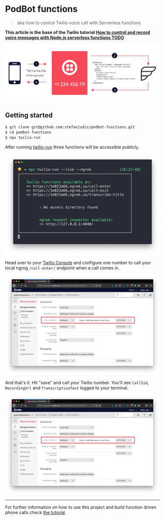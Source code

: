 # PodBot functions

> aka how to control Twilio voice call with Serverless functions

**This article is the base of the Twilio tutorial [How to control and record voice messages with Node.js serverless functions TODO](...)**

![TwiML flow for Twilio voice calls](./media/flow.jpg)

## Getting started

```bash
$ git clone git@github.com:stefanjudis/podbot-functions.git
$ cd podbot-functions
$ npx twilio-run
```

After running [twilio-run](https://www.npmjs.com/package/twilio-run) three functions will be accessible publicly.

![Accessible function endpoints in the terminal](./media/ngrok.jpg)

Head over to your [Twilio Console](https://www.twilio.com/console/) and configure one number to call your local ngrog `/call-enter/` endpoint when a call comes in.

![Twilio console for number configurationw with one configured webhook to use local functions](./media/console.jpg)

And that's it. Hit "save" and call your Twilio number. You'll see `CallSid`, `RecordingUrl` and `TranscriptionText` logged to your terminal.

![Logs of `CallSid`, `RecordingUrl` and `TranscriptionText`](./media/console.jpg)

---

For further information on how to use this project and build function driven phone calls check [the tutorial](TODO).

